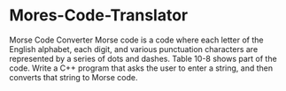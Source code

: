 # Mores-Code-Translator
Morse Code Converter
Morse code is a code where each letter of the English alphabet, each digit, and various
punctuation characters are represented by a series of dots and dashes. Table 10-8
shows part of the code.
Write a C++ program that asks the user to enter a string, and then converts that string to
Morse code.

